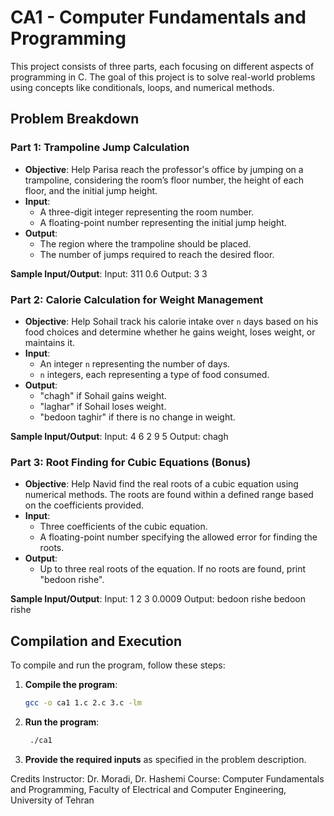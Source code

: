 # CA1 - Computer Fundamentals and Programming

This project consists of three parts, each focusing on different aspects of programming in C. The goal of this project is to solve real-world problems using concepts like conditionals, loops, and numerical methods.

## Problem Breakdown

### Part 1: Trampoline Jump Calculation
- **Objective**: Help Parisa reach the professor's office by jumping on a trampoline, considering the room’s floor number, the height of each floor, and the initial jump height.
- **Input**: 
  - A three-digit integer representing the room number.
  - A floating-point number representing the initial jump height.
- **Output**: 
  - The region where the trampoline should be placed.
  - The number of jumps required to reach the desired floor.

**Sample Input/Output**:
Input: 311 0.6
Output: 3 3

### Part 2: Calorie Calculation for Weight Management
- **Objective**: Help Sohail track his calorie intake over `n` days based on his food choices and determine whether he gains weight, loses weight, or maintains it.
- **Input**: 
  - An integer `n` representing the number of days.
  - `n` integers, each representing a type of food consumed.
- **Output**:
  - "chagh" if Sohail gains weight.
  - "laghar" if Sohail loses weight.
  - "bedoon taghir" if there is no change in weight.

**Sample Input/Output**:
Input: 4 6 2 9 5
Output: chagh

### Part 3: Root Finding for Cubic Equations (Bonus)
- **Objective**: Help Navid find the real roots of a cubic equation using numerical methods. The roots are found within a defined range based on the coefficients provided.
- **Input**: 
  - Three coefficients of the cubic equation.
  - A floating-point number specifying the allowed error for finding the roots.
- **Output**: 
  - Up to three real roots of the equation. If no roots are found, print "bedoon rishe".

**Sample Input/Output**:
Input: 1 2 3 0.0009
Output: bedoon rishe bedoon rishe

## Compilation and Execution

To compile and run the program, follow these steps:

1. **Compile the program**:
   ```bash
   gcc -o ca1 1.c 2.c 3.c -lm
   
2. **Run the program**:
   ```bash
    ./ca1
   
4. **Provide the required inputs** as specified in the problem description.

Credits
Instructor: Dr. Moradi, Dr. Hashemi
Course: Computer Fundamentals and Programming, Faculty of Electrical and Computer Engineering, University of Tehran
